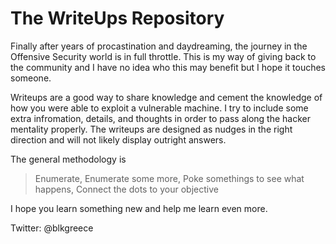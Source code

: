 # The WriteUps Repository

Finally after years of procastination and daydreaming, the journey in the Offensive Security world is in full throttle. This is my way of giving back to the community and I have no idea who this may benefit but I hope it touches someone. 

Writeups are a good way to share knowledge and cement the knowledge of how you were able to exploit a vulnerable machine. I try to include some extra infromation, details, and thoughts in order to pass along the hacker mentality properly. The writeups are designed as nudges in the right direction and will not likely display outright answers. 

The general methodology is
  > Enumerate, Enumerate some more, Poke somethings to see what happens, Connect the dots to your objective
  
I hope you learn something new and help me learn even more.

Twitter: @blkgreece
